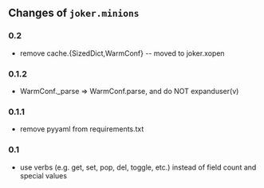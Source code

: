 Changes of `joker.minions`
--------------------------

### 0.2
* remove cache.{SizedDict,WarmConf} -- moved to joker.xopen 

### 0.1.2
* WarmConf._parse => WarmConf.parse, and do NOT expanduser(v)

### 0.1.1
* remove pyyaml from requirements.txt

### 0.1
* use verbs (e.g. get, set, pop, del, toggle, etc.) instead of field count and special values